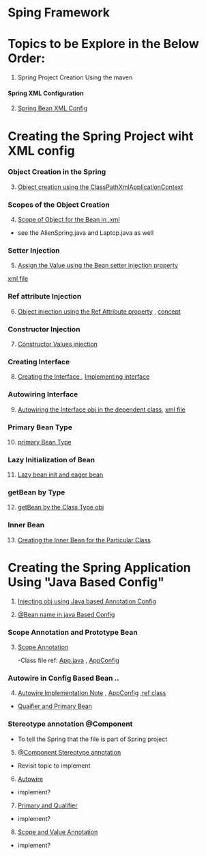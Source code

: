 # Sping Framework 


# Topics to be Explore in the Below Order:

1. Spring Project Creation Using the maven 

#### Spring XML Configuration 
2. [Spring Bean XML Config ](pom.xml)

#
# Creating the Spring Project wiht XML config

### Object Creation in the Spring 

3. [Object creation using the ClassPathXmlApplicationContext](src/main/java/com/jspring6/App.java)

### Scopes of the Object Creation

4. [Scope of Object for the Bean in .xml](src/main/java/com/jspring6/App.java)
- see the AlienSpring.java and Laptop.java as well 

### Setter Injection 

5. [Assign the Value using the Bean setter injection property](src/main/java/com/jspring6/App.java) 

[xml file](src/main/resources/spring.xml)

### Ref attribute Injection

6. [ Object injection using the Ref Attribute property](src/main/java/com/jspring6/AlienSpring.java) , [concept ](src/main/java/com/jspring6/App.java) 


### Constructor Injection 

7. [Constructor Values injection ](src/main/java/com/jspring6/ConstructorInjection.java)

### Creating Interface 

8. [Creating the Interface ](src/main/java/com/jspring6/AlienInterface.java) , [Implementing interface](src/main/java/com/jspring6/Desktop.java)

### Autowiring Interface

9. [Autowiring the Interface obj in the dependent class](src/main/java/com/jspring6/AlienInterface.java), [xml file](src/main/resources/spring.xml)

### Primary Bean Type

10. [primary Bean Type](src/main/java/com/jspring6/AlienInterface.java)

### Lazy Initialization of Bean

11. [Lazy bean init and eager bean ](src/main/java/com/jspring6/LazyInitBean.java)

### getBean by Type

12. [getBean by the Class Type obj](src/main/java/com/jspring6/LazyInitBean.java)

### Inner Bean

13. [Creating the Inner Bean for the Particular Class ](src/main/java/com/jspring6/LazyInitBean.java)


#

# Creating the Spring Application Using "Java Based Config"

1. [Injecting obj using Java based Annotation Config](src/main/java/com/jspring6/javabasedconfig/AppConfig.java)

2. [@Bean name in java Based Config](src/main/java/com/jspring6/javabasedConfigBeanName.java)

### Scope Annotation and Prototype Bean 
3. [Scope Annotation](src/main/java/com/jspring6/ScopeAnnottion.java)

    -Class file ref: [App.java](src/main/java/com/jspring6/App.java) , [AppConfig](src/main/java/com/jspring6/javabasedconfig/AppConfig.java)

### Autowire in Config Based Bean ..

4. [Autowire Implementation Note](src/main/java/com/jspring6/javabasedconfig/AutowireConfigNotes.java) , [AppConfig](src/main/java/com/jspring6/javabasedconfig/AppConfig.java) ,[ref class](src/main/java/com/jspring6/AlienInterfaceConfig.java)

- [Quaifier and Primary Bean](src/main/java/com/jspring6/javabasedconfig/AutowireConfigNotes.java)

### Stereotype annotation @Component 
- To tell the Spring that the file is part of Spring project 

5. [ @Component Stereotype annotation ](src/main/java/com/jspring6/StereoTypeAnnotation.java) 

- Revisit topic to implement

6. [Autowire ]()
- implement?

7. [Primary and Qualifier]()
- implement?


8. [Scope and Value Annotation]()
- implement?
